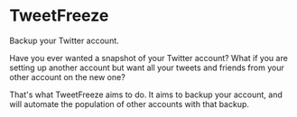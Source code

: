 # TweetFreeze
Backup your Twitter account.

Have you ever wanted a snapshot of your Twitter account?
What if you are setting up another account but want all your tweets and friends
from your other account on the new one?

That's what TweetFreeze aims to do.
It aims to backup your account, and will automate the population of other accounts with that backup.
